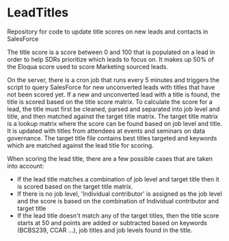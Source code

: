 # LeadTitles
Repository for code to update title scores on new leads and contacts in SalesForce

The title score is a score between 0 and 100 that is populated on a lead in order to help SDRs prioritize which leads to focus on. 
It makes up 50% of the Eloqua score used to score Marketing sourced leads. 

On the server, there is a cron job that runs every 5 minutes and triggers the script to query SalesForce for new unconverted leads with titles that have not been scored yet. 
If a new and unconverted lead with a title is found, the title is scored based on the title score matrix.
To calculate the score for a lead, the title must first be cleaned, parsed and separated into job level and title, and then matched against the target title matrix. 
The target title matrix is a lookup matrix where the score can be found based on job level and title. It is updated with titles from attendees at events and seminars on data governance. 
The target title file contains best titles targeted and keywords which are matched against the lead title for scoring. 

When scoring the lead title, there are a few possible cases that are taken into account:
* If the lead title matches a combination of job level and target title then it is scored based on the target title matrix. 
* If there is no job level, 'Individual contributor' is assigned as the job level and the score is based on the combination of Individual contributor and target title
* If the lead title doesn't match any of the target titles, then the title score starts at 50 and points are added or subtracted based on keywords (BCBS239, CCAR …), job titles and job levels found in the title.
